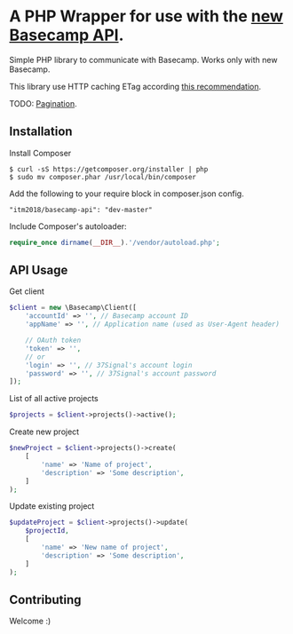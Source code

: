 A PHP Wrapper for use with the [new Basecamp API](https://github.com/basecamp/bcx-api).
==============

Simple PHP library to communicate with Basecamp. Works only with new Basecamp.

This library use HTTP caching ETag according [this recommendation](https://github.com/basecamp/bcx-api#use-http-caching).

TODO: [Pagination](https://github.com/basecamp/bcx-api#pagination).

Installation
------------
Install Composer

```
$ curl -sS https://getcomposer.org/installer | php
$ sudo mv composer.phar /usr/local/bin/composer
```

Add the following to your require block in composer.json config.

```
"itm2018/basecamp-api": "dev-master"
```

Include Composer's autoloader:


```php
require_once dirname(__DIR__).'/vendor/autoload.php';
```

API Usage
-----------------

Get client
```php
$client = new \Basecamp\Client([
    'accountId' => '', // Basecamp account ID
    'appName' => '', // Application name (used as User-Agent header)

    // OAuth token
    'token' => '',
    // or
    'login' => '', // 37Signal's account login
    'password' => '', // 37Signal's account password
]);
```

List of all active projects
```php
$projects = $client->projects()->active();
```

Create new project
```php
$newProject = $client->projects()->create(
    [
        'name' => 'Name of project',
        'description' => 'Some description',
    ]
);
```

Update existing project
```php
$updateProject = $client->projects()->update(
    $projectId,
    [
        'name' => 'New name of project',
        'description' => 'Some description',
    ]
);
```

Contributing
------------

Welcome :)
